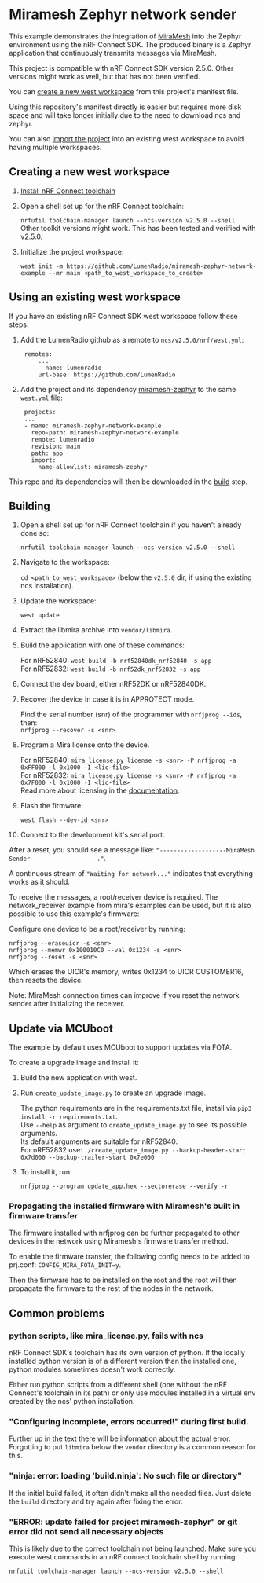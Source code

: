 # Miramesh Zephyr network sender

This example demonstrates the integration of
[MiraMesh](https://docs.lumenrad.io/miraos/latest/)
into the Zephyr environment using the nRF Connect SDK. The produced
binary is a Zephyr application that continuously transmits messages
via MiraMesh.

This project is compatible with nRF Connect SDK version 2.5.0.
Other versions might work as well, but that has not been verified.

You can [create a new west workspace](#creating-a-new-west-workspace)
from this project's manifest file.

Using this repository's manifest directly is easier but requires more
disk space and will take longer initially due to the need to download
ncs and zephyr.

You can also [import the project](#using-an-existing-west-workspace)
into an existing west workspace to avoid having multiple workspaces.

## Creating a new west workspace

1. [Install nRF Connect toolchain](https://developer.nordicsemi.com/nRF_Connect_SDK/doc/latest/nrf/installation/install_ncs.html)
2. Open a shell set up for the nRF Connect toolchain:

    `nrfutil toolchain-manager launch --ncs-version v2.5.0 --shell`  
    Other toolkit versions might work. This has been tested and verified with v2.5.0.

3. Initialize the project workspace:

    `west init -m https://github.com/LumenRadio/miramesh-zephyr-network-example --mr main <path_to_west_workspace_to_create>`

## Using an existing west workspace

If you have an existing nRF Connect SDK west workspace follow these
steps:

1. Add the LumenRadio github as a remote to `ncs/v2.5.0/nrf/west.yml`:

        remotes:
            ...
            - name: lumenradio
            url-base: https://github.com/LumenRadio

2. Add the project and its dependency [miramesh-zephyr](https://github.com/LumenRadio/miramesh-zephyr) to the same `west.yml` file:

        projects:
        ...
        - name: miramesh-zephyr-network-example
          repo-path: miramesh-zephyr-network-example
          remote: lumenradio
          revision: main
          path: app
          import:
            name-allowlist: miramesh-zephyr


This repo and its dependencies will then be downloaded in
the [build](#building) step.

## Building

1. Open a shell set up for nRF Connect toolchain if you haven't already done so:

    `nrfutil toolchain-manager launch --ncs-version v2.5.0 --shell`

2. Navigate to the workspace:

    `cd <path_to_west_workspace>` (below the `v2.5.0` dir, if using the existing ncs installation).

3. Update the workspace:

    `west update`

4. Extract the libmira archive into `vendor/libmira`.
5. Build the application with one of these commands:

    For nRF52840: `west build -b nrf52840dk_nrf52840 -s app`  
    For nRF52832: `west build -b nrf52dk_nrf52832 -s app`

6. Connect the dev board, either nRF52DK or nRF52840DK.
7. Recover the device in case it is in APPROTECT mode.  

    Find the serial number (snr) of the programmer with `nrfjprog --ids`, then:  
    `nrfjprog --recover -s <snr>`

8. Program a Mira license onto the device.  

    For nRF52840: `mira_license.py license -s <snr> -P nrfjprog -a 0xFF000 -l 0x1000 -I <lic-file>`  
    For nRF52832: `mira_license.py license -s <snr> -P nrfjprog -a 0x7F000 -l 0x1000 -I <lic-file>`  
    Read more about licensing in the [documentation](https://docs.lumenrad.io/miraos/latest/description/licensing/licensing_tool.html).

9. Flash the firmware:

    `west flash --dev-id <snr>`

10. Connect to the development kit's serial port.

After a reset, you should see a message like:
`"-------------------MiraMesh Sender-------------------."`.

A continuous stream of `"Waiting for network..."` indicates that everything works as it should.

To receive the messages, a root/receiver device is required.
The network_receiver example from mira's examples can be used,
but it is also possible to use this example's firmware:

Configure one device to be a root/receiver by running:
```
nrfjprog --eraseuicr -s <snr>
nrfjprog --memwr 0x100010C0 --val 0x1234 -s <snr>
nrfjprog --reset -s <snr>
```
Which erases the UICR's memory, writes 0x1234 to UICR CUSTOMER16, then resets the device.

Note: MiraMesh connection times can improve if you reset the network
sender after initializing the receiver.

## Update via MCUboot

The example by default uses MCUboot to support updates via FOTA.

To create a upgrade image and install it:
1. Build the new application with west.
2. Run `create_update_image.py` to create an upgrade image.  

    The python requirements are in the requirements.txt file,
    install via `pip3 install -r requirements.txt`.  
    Use `--help` as argument to `create_update_image.py` to see its
    possible arguments.  
    Its default arguments are suitable for nRF52840.  
    For nRF52832 use: `./create_update_image.py --backup-header-start 0x7d000 --backup-trailer-start 0x7e000`

3. To install it, run:

    `nrfjprog --program update_app.hex --sectorerase --verify -r`

### Propagating the installed firmware with Miramesh's built in firmware transfer

The firmware installed with nrfjprog can be further propagated to other
devices in the network using Miramesh's firmware transfer method.

To enable the firmware transfer, the following config needs to be
added to prj.conf: `CONFIG_MIRA_FOTA_INIT=y`.

Then the firmware has to be installed on the root and the root will
then propagate the firmware to the rest of the nodes in the network.

## Common problems

### python scripts, like mira_license.py, fails with ncs

nRF Connect SDK's toolchain has its own version of python.
If the locally installed python version is of a different version than
the installed one, python modules sometimes doesn't work correctly.

Either run python scripts from a different shell (one without the nRF Connect's toolchain in its path)
or only use modules installed in a virtual env created by the ncs' python installation.

### "Configuring incomplete, errors occurred!" during first build.

Further up in the text there will be information about the actual
error. Forgotting to put `libmira` below the `vendor` directory is
a common reason for this.

### "ninja: error: loading 'build.ninja': No such file or directory"

If the initial build failed, it often didn't make all the needed
files. Just delete the `build` directory and try again after fixing
the error.

### "ERROR: update failed for project miramesh-zephyr" or git error <repo> did not send all necessary objects

This is likely due to the correct toolchain not being launched. Make sure you execute
west commands in an nRF connect toolchain shell by running:

`nrfutil toolchain-manager launch --ncs-version v2.5.0 --shell`